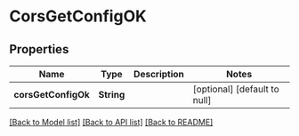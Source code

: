 # CorsGetConfigOK

## Properties

| Name                | Type       | Description | Notes                        |
| ------------------- | ---------- | ----------- | ---------------------------- |
| **corsGetConfigOk** | **String** |             | [optional] [default to null] |

[[Back to Model list]](../README.md#documentation-for-models) [[Back to API list]](../README.md#documentation-for-api-endpoints) [[Back to README]](../README.md)
